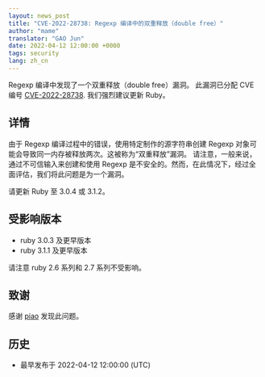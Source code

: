 ```yaml
---
layout: news_post
title: "CVE-2022-28738: Regexp 编译中的双重释放（double free）"
author: "mame"
translator: "GAO Jun"
date: 2022-04-12 12:00:00 +0000
tags: security
lang: zh_cn
---
```


Regexp 编译中发现了一个双重释放（double free）漏洞。
此漏洞已分配 CVE 编号 [CVE-2022-28738](https://www.cve.org/CVERecord?id=CVE-2022-28738).
我们强烈建议更新 Ruby。

## 详情

由于 Regexp 编译过程中的错误，使用特定制作的源字符串创建 Regexp 对象可能会导致同一内存被释放两次。这被称为“双重释放”漏洞。
请注意，一般来说，通过不可信输入来创建和使用 Regexp 是不安全的。然而，在此情况下，经过全面评估，我们将此问题是为一个漏洞。

请更新 Ruby 至 3.0.4 或 3.1.2。

## 受影响版本

* ruby 3.0.3 及更早版本
* ruby 3.1.1 及更早版本

请注意 ruby 2.6 系列和 2.7 系列不受影响。

## 致谢

感谢 [piao](https://hackerone.com/piao?type=user) 发现此问题。

## 历史

* 最早发布于 2022-04-12 12:00:00 (UTC)
